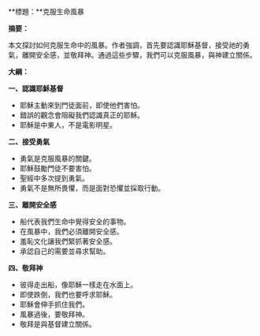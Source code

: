 **標題：**克服生命風暴

**摘要：**

本文探討如何克服生命中的風暴。作者強調，首先要認識耶穌基督，接受祂的勇氣，離開安全感，並敬拜神。通過這些步驟，我們可以克服風暴，與神建立關係。

**大綱：**

**一、認識耶穌基督**
* 耶穌主動來到門徒面前，即使他們害怕。
* 錯誤的觀念會阻礙我們認識真正的耶穌。
* 耶穌是中東人，不是電影明星。

**二、接受勇氣**
* 勇氣是克服風暴的關鍵。
* 耶穌鼓勵門徒不要害怕。
* 聖經中多次提到勇氣。
* 勇氣不是無所畏懼，而是面對恐懼並採取行動。

**三、離開安全感**
* 船代表我們生命中覺得安全的事物。
* 在風暴中，我們必須離開安全感。
* 羞恥文化讓我們緊抓著安全感。
* 承認自己的需要並尋求幫助。

**四、敬拜神**
* 彼得走出船，像耶穌一樣走在水面上。
* 即使跌倒，我們也要呼求耶穌。
* 耶穌會伸手抓住我們。
* 風暴過後，要敬拜神。
* 敬拜是與基督建立關係。